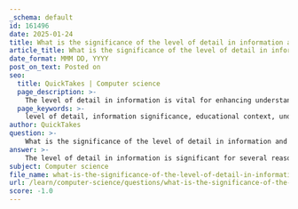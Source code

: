 ```yaml
---
_schema: default
id: 161496
date: 2025-01-24
title: What is the significance of the level of detail in information and what factors can influence it?
article_title: What is the significance of the level of detail in information and what factors can influence it?
date_format: MMM DD, YYYY
post_on_text: Posted on
seo:
  title: QuickTakes | Computer science
  page_description: >-
    The level of detail in information is vital for enhancing understanding, motivation, and engagement in educational contexts while being influenced by audience knowledge, subject complexity, communication purpose, context, and medium.
  page_keywords: >-
    level of detail, information significance, educational context, understanding, cognitive load, audience knowledge, communication purpose, subject complexity, engagement, information dissemination
author: QuickTakes
question: >-
    What is the significance of the level of detail in information and what factors can influence it?
answer: >-
    The level of detail in information is significant for several reasons, particularly in educational contexts and information dissemination. Here are the key points regarding its importance and the factors that can influence it:\n\n### Significance of the Level of Detail\n\n1. **Enhancing Understanding**: Detailed information helps clarify complex concepts, making them more accessible. By providing context through examples, statistics, and anecdotes, educators can illustrate main ideas effectively. This not only reinforces key points but also aids in comprehension by situating information within a broader framework.\n\n2. **Depth of Understanding**: Engaging with detailed material allows learners to grasp complex concepts thoroughly. It enables them to see connections between ideas, which enhances their understanding and retention. This depth is particularly important in subjects that require critical thinking and problem-solving skills.\n\n3. **Motivation and Engagement**: Detailed teaching can foster intrinsic motivation among students. When learners understand the nuances of a subject and see the relevance of detailed information, they are more likely to engage deeply with the content, leading to a desire for further exploration and learning.\n\n4. **Cognitive Load Management**: While detail is important, an imbalance can lead to cognitive overload, where the cognitive demands exceed students' capacities. This can hinder learning and retention. Therefore, educators must balance the amount of detail provided to avoid overwhelming students.\n\n### Factors Influencing the Level of Detail\n\n1. **Audience Knowledge Level**: The prior knowledge and experience of the audience can dictate the appropriate level of detail. More knowledgeable audiences may require less detail, while novices may benefit from comprehensive explanations.\n\n2. **Complexity of the Subject Matter**: More complex topics often necessitate a higher level of detail to ensure understanding. Conversely, simpler topics may not require extensive elaboration.\n\n3. **Purpose of Communication**: The goal of the communication (e.g., to inform, persuade, or educate) can influence the level of detail. For instance, a lecture aimed at deep understanding will likely include more detail than a brief summary.\n\n4. **Context and Setting**: The context in which information is presented (e.g., formal education, casual discussion, or professional training) can affect how much detail is appropriate. Different settings may call for varying levels of detail to maintain engagement and clarity.\n\n5. **Medium of Communication**: The format (e.g., written, oral, visual) can also influence the level of detail. Visual aids may allow for more concise information delivery, while written formats may accommodate more extensive detail.\n\nIn summary, the level of detail in information is crucial for effective communication and learning. It enhances understanding, retention, and engagement but must be carefully managed to avoid cognitive overload. Factors such as audience knowledge, subject complexity, communication purpose, context, and medium all play a role in determining the appropriate level of detail.
subject: Computer science
file_name: what-is-the-significance-of-the-level-of-detail-in-information-and-what-factors-can-influence-it.md
url: /learn/computer-science/questions/what-is-the-significance-of-the-level-of-detail-in-information-and-what-factors-can-influence-it
score: -1.0
---
```


&nbsp;